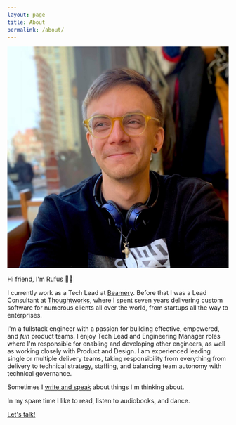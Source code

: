 ```yaml
---
layout: page
title: About
permalink: /about/
---
```


<div class="about-section">
  <img class="profile" src="/assets/rufus_profile.jpg" alt="Rufus profile picture">
  <div class="bio">
    <p>
      Hi friend, I'm Rufus 👋🏻
    </p>  
    <p>
      I currently work as a Tech Lead at <a href="https://beamery.com/">Beamery</a>. Before that I was a Lead Consultant at <a href="https://www.thoughtworks.com/">Thoughtworks</a>, where I spent seven years delivering custom software for numerous clients all over the world, from startups all the way to enterprises.
    </p>  
    <p>  
      I'm a fullstack engineer with a passion for building effective, empowered, and <i>fun</i> product teams. I enjoy Tech Lead and Engineering Manager roles where I'm responsible for enabling and developing other engineers, as well as working closely with Product and Design. I am experienced leading single or multiple delivery teams, taking responsibility from everything from delivery to technical strategy, staffing, and balancing team autonomy with technical governance.      
    </p>
    <p>
       Sometimes I <a href="/archive">write and speak</a> about things I'm thinking about.
    </p>
    <p>
       In my spare time I like to read, listen to audiobooks, and dance.
    </p>
    <p>
      <a href="https://www.linkedin.com/in/rufusraghunath">
        Let's talk!
      </a>
    </p>
  </div>
</div>
